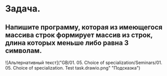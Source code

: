 # Задача. 
## Напишите программу, которая из имеющегося массива строк формирует массив из строк, длина которых меньше либо равна 3 символам.

![Альтернативный текст]("GB/01. 05. Choice of specialization/Seminars/01. 05. Choice of specialization. Test task.drawio.png" "Подсказка")



